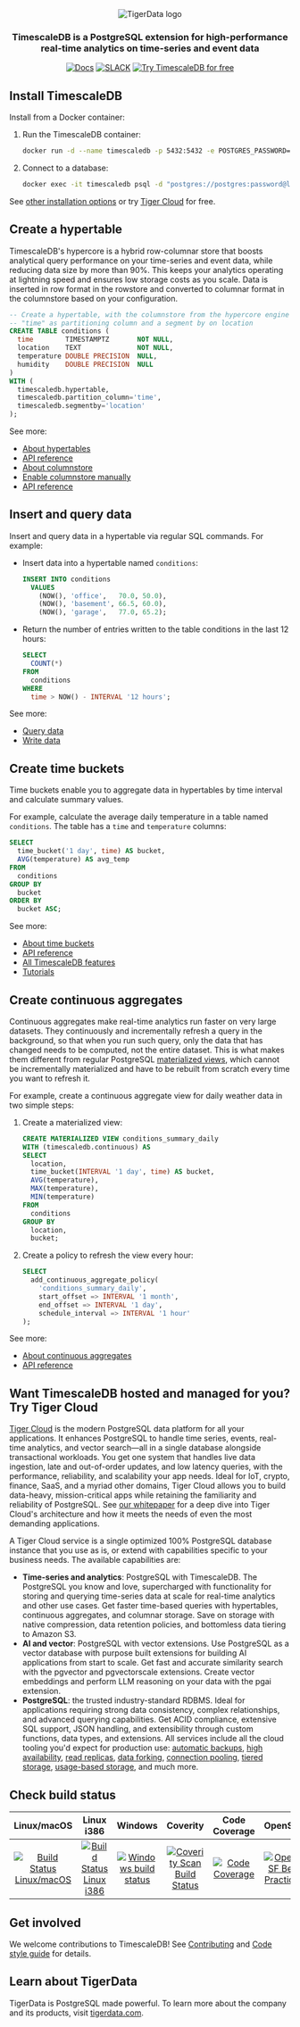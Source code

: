 <div align=center>
<picture align=center>
    <source media="(prefers-color-scheme: dark)" srcset="https://assets.tigerdata.com/timescale-web/brand/horizontal/yellow/logo-yellow.svg">
    <source media="(prefers-color-scheme: light)" srcset="https://assets.tigerdata.com/timescale-web/brand/horizontal/black/logo-black.svg">
    <img alt="TigerData logo" >
</picture>
</div>

<div align=center>

<h3>TimescaleDB is a PostgreSQL extension for high-performance real-time analytics on time-series and event data</h3>

[![Docs](https://img.shields.io/badge/Read_the_TigerData_docs-black?style=for-the-badge&logo=readthedocs&logoColor=white)](https://docs.tigerdata.com/)
[![SLACK](https://img.shields.io/badge/Ask_the_Timescale_community-black?style=for-the-badge&logo=slack&logoColor=white)](https://timescaledb.slack.com/archives/C4GT3N90X)
[![Try TimescaleDB for free](https://img.shields.io/badge/Try_Timescale_for_free-black?style=for-the-badge&logo=timescale&logoColor=white)](https://console.cloud.timescale.com/signup)

</div>

## Install TimescaleDB

Install from a Docker container:

1. Run the TimescaleDB container:

    ```bash
    docker run -d --name timescaledb -p 5432:5432 -e POSTGRES_PASSWORD=password timescale/timescaledb-ha:pg17
    ```

1. Connect to a database:

    ```bash
    docker exec -it timescaledb psql -d "postgres://postgres:password@localhost/postgres"
    ```

See [other installation options](https://docs.tigerdata.com/self-hosted/latest/install/) or try [Tiger Cloud](https://docs.tigerdata.com/getting-started/latest/) for free.

## Create a hypertable

TimescaleDB's hypercore is a hybrid row-columnar store that boosts analytical query performance on your time-series and event data, while reducing data size by more than 90%. This keeps your analytics operating at lightning speed and ensures low storage costs as you scale. Data is inserted in row format in the rowstore and converted to columnar format in the columnstore based on your configuration.

```sql
-- Create a hypertable, with the columnstore from the hypercore engine
-- "time" as partitioning column and a segment by on location
CREATE TABLE conditions (
  time        TIMESTAMPTZ       NOT NULL,
  location    TEXT              NOT NULL,
  temperature DOUBLE PRECISION  NULL,
  humidity    DOUBLE PRECISION  NULL
)
WITH (
  timescaledb.hypertable,
  timescaledb.partition_column='time',
  timescaledb.segmentby='location'
);
```

See more:

- [About hypertables](https://docs.tigerdata.com/use-timescale/latest/hypertables/)
- [API reference](https://docs.tigerdata.com/api/latest/hypertable/)
- [About columnstore](https://docs.tigerdata.com/use-timescale/latest/compression/about-compression/)
- [Enable columnstore manually](https://docs.tigerdata.com/use-timescale/latest/compression/manual-compression/)
- [API reference](https://docs.tigerdata.com/api/latest/compression/)

## Insert and query data

Insert and query data in a hypertable via regular SQL commands. For example:

- Insert data into a hypertable named `conditions`:

    ```sql
    INSERT INTO conditions
      VALUES
        (NOW(), 'office',   70.0, 50.0),
        (NOW(), 'basement', 66.5, 60.0),
        (NOW(), 'garage',   77.0, 65.2);
    ```

- Return the number of entries written to the table conditions in the last 12 hours:

    ```sql
    SELECT
      COUNT(*)
    FROM
      conditions
    WHERE
      time > NOW() - INTERVAL '12 hours';
    ```

See more:

- [Query data](https://docs.tigerdata.com/use-timescale/latest/query-data/)
- [Write data](https://docs.tigerdata.com/use-timescale/latest/write-data/)

## Create time buckets

Time buckets enable you to aggregate data in hypertables by time interval and calculate summary values.

For example, calculate the average daily temperature in a table named `conditions`. The table has a `time` and `temperature` columns:

```sql
SELECT
  time_bucket('1 day', time) AS bucket,
  AVG(temperature) AS avg_temp
FROM
  conditions
GROUP BY
  bucket
ORDER BY
  bucket ASC;
```

See more:

- [About time buckets](https://docs.tigerdata.com/use-timescale/latest/time-buckets/about-time-buckets/)
- [API reference](https://docs.tigerdata.com/api/latest/hyperfunctions/time_bucket/)
- [All TimescaleDB features](https://docs.tigerdata.com/use-timescale/latest/)
- [Tutorials](https://docs.tigerdata.com/tutorials/latest/)

## Create continuous aggregates

Continuous aggregates make real-time analytics run faster on very large datasets. They continuously and incrementally refresh a query in the background, so that when you run such query, only the data that has changed needs to be computed, not the entire dataset. This is what makes them different from regular PostgreSQL [materialized views](https://www.postgresql.org/docs/current/rules-materializedviews.html), which cannot be incrementally materialized and have to be rebuilt from scratch every time you want to refresh it.

For example, create a continuous aggregate view for daily weather data in two simple steps:

1. Create a materialized view:

   ```sql
   CREATE MATERIALIZED VIEW conditions_summary_daily
   WITH (timescaledb.continuous) AS
   SELECT
     location,
     time_bucket(INTERVAL '1 day', time) AS bucket,
     AVG(temperature),
     MAX(temperature),
     MIN(temperature)
   FROM
     conditions
   GROUP BY
     location,
     bucket;
   ```

1. Create a policy to refresh the view every hour:

   ```sql
   SELECT
     add_continuous_aggregate_policy(
       'conditions_summary_daily',
       start_offset => INTERVAL '1 month',
       end_offset => INTERVAL '1 day',
       schedule_interval => INTERVAL '1 hour'
   );
   ```
See more:

- [About continuous aggregates](https://docs.tigerdata.com/use-timescale/latest/continuous-aggregates/)
- [API reference](https://docs.tigerdata.com/api/latest/continuous-aggregates/create_materialized_view/)

## Want TimescaleDB hosted and managed for you? Try Tiger Cloud

[Tiger Cloud](https://docs.tigerdata.com/getting-started/latest/) is the modern PostgreSQL data platform for all your applications. It enhances PostgreSQL to handle time series, events, real-time analytics, and vector search—all in a single database alongside transactional workloads. You get one system that handles live data ingestion, late and out-of-order updates, and low latency queries, with the performance, reliability, and scalability your app needs. Ideal for IoT, crypto, finance, SaaS, and a myriad other domains, Tiger Cloud allows you to build data-heavy, mission-critical apps while retaining the familiarity and reliability of PostgreSQL. See [our whitepaper](https://docs.tigerdata.com/about/latest/whitepaper/) for a deep dive into Tiger Cloud's architecture and how it meets the needs of even the most demanding applications.

A Tiger Cloud service is a single optimized 100% PostgreSQL database instance that you use as is, or extend with capabilities specific to your business needs. The available capabilities are:

- **Time-series and analytics**: PostgreSQL with TimescaleDB. The PostgreSQL you know and love, supercharged with functionality for storing and querying time-series data at scale for real-time analytics and other use cases. Get faster time-based queries with hypertables, continuous aggregates, and columnar storage. Save on storage with native compression, data retention policies, and bottomless data tiering to Amazon S3.
- **AI and vector**: PostgreSQL with vector extensions. Use PostgreSQL as a vector database with purpose built extensions for building AI applications from start to scale. Get fast and accurate similarity search with the pgvector and pgvectorscale extensions. Create vector embeddings and perform LLM reasoning on your data with the pgai extension.
- **PostgreSQL**: the trusted industry-standard RDBMS. Ideal for applications requiring strong data consistency, complex relationships, and advanced querying capabilities. Get ACID compliance, extensive SQL support, JSON handling, and extensibility through custom functions, data types, and extensions.
All services include all the cloud tooling you'd expect for production use: [automatic backups](https://docs.tigerdata.com/use-timescale/latest/backup-restore/backup-restore-cloud/), [high availability](https://docs.tigerdata.com/use-timescale/latest/ha-replicas/), [read replicas](https://docs.tigerdata.com/use-timescale/latest/ha-replicas/read-scaling/), [data forking](https://docs.tigerdata.com/use-timescale/latest/services/service-management/#fork-a-service), [connection pooling](https://docs.tigerdata.com/use-timescale/latest/services/connection-pooling/), [tiered storage](https://docs.tigerdata.com/use-timescale/latest/data-tiering/), [usage-based storage](https://docs.tigerdata.com/about/latest/pricing-and-account-management/), and much more.

## Check build status

|Linux/macOS|Linux i386|Windows|Coverity|Code Coverage|OpenSSF|
|:---:|:---:|:---:|:---:|:---:|:---:|
|[![Build Status Linux/macOS](https://github.com/timescale/timescaledb/actions/workflows/linux-build-and-test.yaml/badge.svg?branch=main&event=schedule)](https://github.com/timescale/timescaledb/actions/workflows/linux-build-and-test.yaml?query=workflow%3ARegression+branch%3Amain+event%3Aschedule)|[![Build Status Linux i386](https://github.com/timescale/timescaledb/actions/workflows/linux-32bit-build-and-test.yaml/badge.svg?branch=main&event=schedule)](https://github.com/timescale/timescaledb/actions/workflows/linux-32bit-build-and-test.yaml?query=workflow%3ARegression+branch%3Amain+event%3Aschedule)|[![Windows build status](https://github.com/timescale/timescaledb/actions/workflows/windows-build-and-test.yaml/badge.svg?branch=main&event=schedule)](https://github.com/timescale/timescaledb/actions/workflows/windows-build-and-test.yaml?query=workflow%3ARegression+branch%3Amain+event%3Aschedule)|[![Coverity Scan Build Status](https://scan.coverity.com/projects/timescale-timescaledb/badge.svg)](https://scan.coverity.com/projects/timescale-timescaledb)|[![Code Coverage](https://codecov.io/gh/timescale/timescaledb/branch/main/graphs/badge.svg?branch=main)](https://codecov.io/gh/timescale/timescaledb)|[![OpenSSF Best Practices](https://www.bestpractices.dev/projects/8012/badge)](https://www.bestpractices.dev/projects/8012)|

## Get involved

We welcome contributions to TimescaleDB! See [Contributing](https://github.com/timescale/timescaledb/blob/main/CONTRIBUTING.md) and [Code style guide](https://github.com/timescale/timescaledb/blob/main/docs/StyleGuide.md) for details.

## Learn about TigerData

TigerData is PostgreSQL made powerful. To learn more about the company and its products, visit [tigerdata.com](https://www.tigerdata.com).

